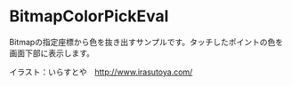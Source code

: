 # BitmapColorPickEval

Bitmapの指定座標から色を抜き出すサンプルです。タッチしたポイントの色を画面下部に表示します。

イラスト：いらすとや　http://www.irasutoya.com/
